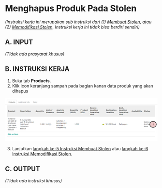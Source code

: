 # Menghapus Produk Pada Stolen

*(Instruksi kerja ini merupakan sub instruksi dari (1) [Membuat Stolen](./membuat.md), atau (2) [Memodifikasi Stolen](./modifikasi.md). Instruksi kerja ini tidak bisa berdiri sendiri)*

## A. INPUT

*(Tidak ada prasyarat khusus)*

## B. INSTRUKSI KERJA

1. Buka tab **Products**.
2. Klik icon keranjang sampah pada bagian kanan data produk yang akan dihapus

![](../../img/stolen/tombol-hapus-produk.png)

3. Lanjutkan [langkah ke-5 Instruksi Membuat Stolen](./membuat.md#l5) atau [langkah ke-6 Instruksi Memodifikasi Stolen](./modifikasi.md#l6).

## C. OUTPUT

*(Tidak ada instruksi khusus)*
